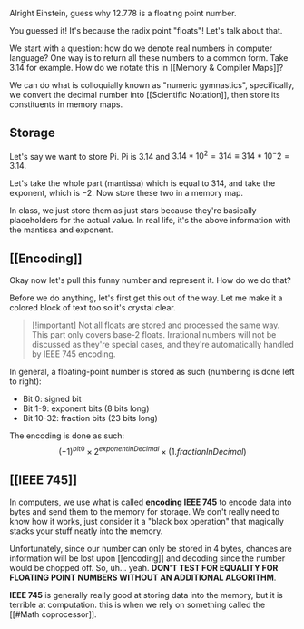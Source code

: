 Alright Einstein, guess why $12.778$ is a floating point number.

You guessed it! It's because the radix point "floats"! Let's talk about that.

We start with a question: how do we denote real numbers in computer language? One way is to return all these numbers to a common form. Take $3.14$ for example. How do we notate this in [[Memory & Compiler Maps]]?

We can do what is colloquially known as "numeric gymnastics", specifically, we convert the decimal number into [[Scientific Notation]], then store its constituents in memory maps.
## Storage
Let's say we want to store Pi. Pi is $3.14$ and $3.14 * 10^2 = 314\equiv 314 * 10^-2 = 3.14$.

Let's take the whole part (mantissa) which is equal to $314$, and take the exponent, which is $-2$. Now store these two in a memory map. 

In class, we just store them as just stars because they're basically placeholders for the actual value. In real life, it's the above information with the mantissa and exponent.
## [[Encoding]]
Okay now let's pull this funny number and represent it. How do we do that?

Before we do anything, let's first get this out of the way. Let me make it a colored block of text too so it's crystal clear.

> [!important] Not all floats are stored and processed the same way. 
> This part only covers base-2 floats. Irrational numbers will not be discussed as they're special cases, and they're automatically handled by IEEE 745 encoding.

In general, a floating-point number is stored as such (numbering is done left to right):
- Bit 0: signed bit
- Bit 1-9: exponent bits (8 bits long)
- Bit 10-32: fraction bits (23 bits long)

The encoding is done as such: 
$$
(-1)^{bit0} \times 2^{exponentInDecimal} \times (1.fractionInDecimal)
$$
## [[IEEE 745]]
In computers, we use what is called **encoding IEEE 745** to encode data into bytes and send them to the memory for storage. We don't really need to know how it works, just consider it a "black box operation" that magically stacks your stuff neatly into the memory.

Unfortunately, since our number can only be stored in 4 bytes, chances are information will be lost upon [[encoding]] and decoding since the number would be chopped off. So, uh... yeah. **DON'T TEST FOR EQUALITY FOR FLOATING POINT NUMBERS WITHOUT AN ADDITIONAL ALGORITHM**.

**IEEE 745** is generally really good at storing data into the memory, but it is terrible at computation. this is when we rely on something called the [[#Math coprocessor]].
